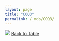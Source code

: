 ```yaml
---
layout: page
title: "COQ3"
permalink: /_mds/COQ3/
---
```


![](../../alns_9.28.22/aln_5HSAA024340_0.940.png?raw=true
)
[Back to Table](../../display)
